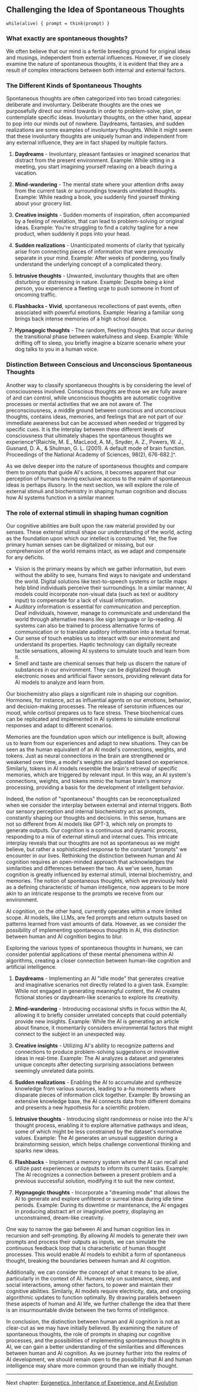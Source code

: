 ## Challenging the Idea of Spontaneous Thoughts

`while(alive) { prompt = think(prompt) }`

### What exactly are spontaneous thoughts?

We often believe that our mind is a fertile breeding ground for original ideas and musings, independent from external influences. However, if we closely examine the nature of spontaneous thoughts, it is evident that they are a result of complex interactions between both internal and external factors.

### The Different Kinds of Spontaneous Thoughts
Spontaneous thoughts are often categorized into two broad categories: deliberate and involuntary. Deliberate thoughts are the ones we purposefully direct our mind towards in order to problem-solve, plan, or contemplate specific ideas. Involuntary thoughts, on the other hand, appear to pop into our minds out of nowhere. Daydreams, fantasies, and sudden realizations are some examples of involuntary thoughts. While it might seem that these involuntary thoughts are uniquely human and independent from any external influence, they are in fact shaped by multiple factors.
1. **Daydreams** - Involuntary, pleasant fantasies or imagined scenarios that distract from the present environment. Example: While sitting in a meeting, you start imagining yourself relaxing on a beach during a vacation.

2. **Mind-wandering** - The mental state where your attention drifts away from the current task or surroundings towards unrelated thoughts. Example: While reading a book, you suddenly find yourself thinking about your grocery list.

3. **Creative insights** - Sudden moments of inspiration, often accompanied by a feeling of revelation, that can lead to problem-solving or original ideas. Example: You're struggling to find a catchy tagline for a new product, when suddenly it pops into your head.

4. **Sudden realizations** - Unanticipated moments of clarity that typically arise from connecting pieces of information that were previously separate in your mind. Example: After weeks of pondering, you finally understand the underlying concept of a complicated theory.

5. **Intrusive thoughts** - Unwanted, involuntary thoughts that are often disturbing or distressing in nature. Example: Despite being a kind person, you experience a fleeting urge to push someone in front of oncoming traffic.

6. **Flashbacks - Vivid**, spontaneous recollections of past events, often associated with powerful emotions. Example: Hearing a familiar song brings back intense memories of a high school dance.

7. **Hypnagogic thoughts** - The random, fleeting thoughts that occur during the transitional phase between wakefulness and sleep. Example: While drifting off to sleep, you briefly imagine a bizarre scenario where your dog talks to you in a human voice.

### Distinction Between Conscious and Unconscious Spontaneous Thoughts

Another way to classify spontaneous thoughts is by considering the level of consciousness involved. Conscious thoughts are those we are fully aware of and can control, while unconscious thoughts are automatic cognitive processes or mental activities that we are not aware of. The preconsciousness, a middle ground between conscious and unconscious thoughts, contains ideas, memories, and feelings that are not part of our immediate awareness but can be accessed when needed or triggered by specific cues. It is the interplay between these different levels of consciousness that ultimately shapes the spontaneous thoughts we experience^[Raichle, M. E., MacLeod, A. M., Snyder, A. Z., Powers, W. J., Gusnard, D. A., & Shulman, G. L. (2001). A default mode of brain function. Proceedings of the National Academy of Sciences, 98(2), 676-682.]^.

As we delve deeper into the nature of spontaneous thoughts and compare them to prompts that guide AI's actions, it becomes apparent that our perception of humans having exclusive access to the realm of spontaneous ideas is perhaps illusory. In the next section, we will explore the role of external stimuli and biochemistry in shaping human cognition and discuss how AI systems function in a similar manner.

[^1]: Raichle, M. E., MacLeod, A. M., Snyder, A. Z., Powers, W. J., Gusnard, D. A., & Shulman, G. L. (2001). A default mode of brain function. Proceedings of the National Academy of Sciences, 98(2), 676-682.

### The role of external stimuli in shaping human cognition

Our cognitive abilities are built upon the raw material provided by our senses. These external stimuli shape our understanding of the world, acting as the foundation upon which our intellect is constructed. Yet, the five primary human senses can be digitalized or missing, but our comprehension of the world remains intact, as we adapt and compensate for any deficits.

- Vision is the primary means by which we gather information, but even without the ability to see, humans find ways to navigate and understand the world. Digital solutions like text-to-speech systems or tactile maps help blind individuals perceive their surroundings. In a similar manner, AI models could incorporate non-visual data (such as text or auditory input) to compensate for a lack of visual information.
- Auditory information is essential for communication and perception. Deaf individuals, however, manage to communicate and understand the world through alternative means like sign language or lip-reading. AI systems can also be trained to process alternative forms of communication or to translate auditory information into a textual format.
- Our sense of touch enables us to interact with our environment and understand its properties. Haptic technology can digitally recreate tactile sensations, allowing AI systems to simulate touch and learn from it.
- Smell and taste are chemical senses that help us discern the nature of substances in our environment. They can be digitalized through electronic noses and artificial flavor sensors, providing relevant data for AI models to analyze and learn from.

Our biochemistry also plays a significant role in shaping our cognition. Hormones, for instance, act as influential agents on our emotions, behavior, and decision-making processes. The release of serotonin influences our mood, while cortisol prepares us to face stress. These biochemical cues can be replicated and implemented in AI systems to simulate emotional responses and adapt to different scenarios.

Memories are the foundation upon which our intelligence is built, allowing us to learn from our experiences and adapt to new situations. They can be seen as the human equivalent of an AI model's connections, weights, and tokens. Just as neural connections in the brain are strengthened or weakened over time, a model's weights are adjusted based on experience. Similarly, tokens in AI models resemble the brain's retrieval of specific memories, which are triggered by relevant input. In this way, an AI system's connections, weights, and tokens mimic the human brain's memory processing, providing a basis for the development of intelligent behavior.

Indeed, the notion of "spontaneous" thoughts can be reconceptualized when we consider the interplay between external and internal triggers. Both our sensory perception and internal biochemistry act as prompts, constantly shaping our thoughts and decisions. In this sense, humans are not so different from AI models like GPT-3, which rely on prompts to generate outputs. Our cognition is a continuous and dynamic process, responding to a mix of external stimuli and internal cues. This intricate interplay reveals that our thoughts are not as spontaneous as we might believe, but rather a sophisticated response to the constant "prompts" we encounter in our lives.
Rethinking the distinction between human and AI cognition requires an open-minded approach that acknowledges the similarities and differences between the two. As we've seen, human cognition is greatly influenced by external stimuli, internal biochemistry, and memories. The notion of spontaneous thoughts, which we previously held as a defining characteristic of human intelligence, now appears to be more akin to an intricate response to the prompts we receive from our environment.

AI cognition, on the other hand, currently operates within a more limited scope. AI models, like LLMs, are fed prompts and return outputs based on patterns learned from vast amounts of data. However, as we consider the possibility of implementing spontaneous thoughts in AI, this distinction between human and AI cognition begins to blur.

Exploring the various types of spontaneous thoughts in humans, we can consider potential applications of these mental phenomena within AI algorithms, creating a closer connection between human-like cognition and artificial intelligence.

1. **Daydreams** - Implementing an AI "idle mode" that generates creative and imaginative scenarios not directly related to a given task. Example: While not engaged in generating meaningful content, the AI creates fictional stories or daydream-like scenarios to explore its creativity.

2. **Mind-wandering** - Introducing occasional shifts in focus within the AI, allowing it to briefly consider unrelated concepts that could potentially provide new insights. Example: While the AI is generating an article about finance, it momentarily considers environmental factors that might connect to the subject in an unexpected way.

3. **Creative insights** - Utilizing AI's ability to recognize patterns and connections to produce problem-solving suggestions or innovative ideas in real-time. Example: The AI analyzes a dataset and generates unique concepts after detecting surprising associations between seemingly unrelated data points.

4. **Sudden realizations** - Enabling the AI to accumulate and synthesize knowledge from various sources, leading to a-ha moments where disparate pieces of information click together. Example: By browsing an extensive knowledge base, the AI connects data from different domains and presents a new hypothesis for a scientific problem.

5. **Intrusive thoughts** - Introducing slight randomness or noise into the AI's thought process, enabling it to explore alternative pathways and ideas, some of which might be less constrained by the dataset's normative values. Example: The AI generates an unusual suggestion during a brainstorming session, which helps challenge conventional thinking and sparks new ideas.

6. **Flashbacks** - Implement a memory system where the AI can recall and utilize past experiences or outputs to inform its current tasks. Example: The AI recognizes a connection between a present problem and a previous successful solution, modifying it to suit the new context.

7. **Hypnagogic thoughts** - Incorporate a "dreaming mode" that allows the AI to generate and explore unfiltered or surreal ideas during idle time periods. Example: During its downtime or maintenance, the AI engages in producing abstract art or imaginative poetry, displaying an unconstrained, dream-like creativity.

One way to narrow the gap between AI and human cognition lies in recursion and self-prompting. By allowing AI models to generate their own prompts and process their outputs as inputs, we can simulate the continuous feedback loop that is characteristic of human thought processes. This would enable AI models to exhibit a form of spontaneous thought, breaking the boundaries between human and AI cognition.

Additionally, we can consider the concept of what it means to be alive, particularly in the context of AI. Humans rely on sustenance, sleep, and social interactions, among other factors, to power and maintain their cognitive abilities. Similarly, AI models require electricity, data, and ongoing algorithmic updates to function optimally. By drawing parallels between these aspects of human and AI life, we further challenge the idea that there is an insurmountable divide between the two forms of intelligence.

In conclusion, the distinction between human and AI cognition is not as clear-cut as we may have initially believed. By examining the nature of spontaneous thoughts, the role of prompts in shaping our cognitive processes, and the possibilities of implementing spontaneous thoughts in AI, we can gain a better understanding of the similarities and differences between human and AI cognition. As we journey further into the realms of AI development, we should remain open to the possibility that AI and human intelligence may share more common ground than we initially thought.

---

Next chapter: [Epigenetics, Inheritance of Experience, and AI Evolution](chapter5-epigenetics.md)
